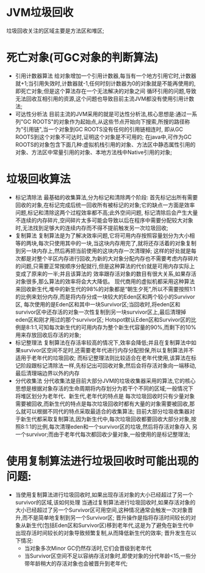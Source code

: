 # JVM垃圾回收
  垃圾回收关注的区域主要是方法区和堆区;
  
# 死亡对象(可GC对象的判断算法)
  - 引用计数器算法
    给对象增加一个引用计数器,每当有一个地方引用它时,计数器就+1;当引用失效时,计数器就-1,任何时刻计数器为0的对象就是不能再使用的,即死亡对象;但是这个算法存在一个无法解决的对象之间
  循环引用的问题,导致无法回收互相引用的资源,这个问题也导致目前主流JVM都没有使用引用计数法;
  - 可达性分析法
    目前主流的JVM采用的就是可达性分析法,核心思想是:通过一系列"GC ROOTS"的对象作为起始点,从这些节点开始向下搜索,所搜的路径称为"引用链",当一个对象到GC ROOTS没有任何的引用链相连时,
  即从GC ROOTS到这个对象不可达时,证明这个对象是不可用的;
    在java中,可作为GC ROOTS的对象包含下面几种:虚拟机栈引用的对象、方法区中静态属性引用的对象、方法区中常量引用的对象、本地方法栈中Native引用的对象;

# 垃圾回收算法
  - 标记清除法
    最基础的收集算法,分为标记和清除两个阶段: 首先标记出所有需要回收的对象,在标记完成后统一回收所有被标记的对象;它的缺点一方面是效率问题,标记和清除这两个过程效率都不高;此外空间问题,
  标记清除后会产生大量不连续的内存碎片,空间碎片太多可能会导致以后在程序中需要分配较大对象时,无法找到足够大的连续内存而不得不提前触发另一次垃圾回收;
  - 复制算法
    复制算法是为了解决效率问题,它将可用内存按照容量划分为大小相等的两块,每次只使用其中的一块,当这块内存用完了,就将还存活着的对象复制到另一块内存上,然后再把当前使用的这块内存一次清理掉;
  这样的好处就是每次都是对整个半区内存进行回收,为新的大对象分配内存也不需要考虑内存碎片的问题,只需要正常按顺序分配就行,但是这种算法的代价就是可用内存实际上变成了原来的一半;并且该算法的
  效率跟存活对象的数目有很大关系,如果存活对象很多,那么算法的效率将会大大降低。
    现代商用的虚拟机都采用这种算法来回收新生代,堆中的新生代的98%的对象都是“朝生夕死”,所以不需要按照1:1的比例来划分内存,而是将内存分成一块较大的Eden区和两个较小的Survivor区,
  每次使用的是Eden区和其中一块Survivor区;当回收时,将eden区和survivor区中还存活的对象一次性复制到另一块survivor区上,最后清理掉eden区和刚才用过的那个survivor区;
  Hotspot默认Eden区和Survivor区的比例是8:1:1,可知每次新生代的可用内存为整个新生代容量的90%,而剩下的10%用来存放回收后存活的对象;
  - 标记整理法
    复制算法在存活率较高的情况下,效率会降低;并且在复制算法中如果survivor区空间不足时,还需要老年代进行内存分配担保,所以复制算法并不适用于老年代的垃圾回收;
    而标记整理法则比较适合在老年代使用,该算法在标记阶段跟标记清除法一样,先标记出可回收对象,然后会将存活对象向一端移动,最后清理端边界以外的内存
  - 分代收集法
    分代收集法是目前大部分JVM的垃圾收集器采用的算法,它的核心思想是根据对象存活的生命周期将内存划分为若干个不同的区域;一般情况下将堆区划分为老年代、新生代,老年代的特点是
  每次垃圾回收时只有少量对象需要被回收,而新生代的特点是每次垃圾回收时都有大量的对象需要被回收,那么就可以根据不同代的特点采取最适合的收集算法;
    目前大部分垃圾收集器对于新生代都采取复制算法,因为新生代中,每次垃圾回收都要回收大部分对象,按照8:1:1的比例,每次清理eden和一个survivor区的垃圾,然后将存活对象存入
  另一个survivor;而由于老年代每次都回收少量对象,一般使用的是标记整理法;

# 使用复制算法进行垃圾回收时可能出现的问题:
  - 当使用复制算法进行垃圾回收时,如果出现存活对象的大小已经超过了另一个survivor的区域,该如何处理
    当通过复制算法进行垃圾回收时,如果存活对象的大小已经超过了另一个Survivor区可用空间,这种情况通常会触发一次对象晋升,而不是简单地复制到另一个Survivor区;
    晋升操作是指将存活时间较长的对象从新生代(包括Eden区和Survivor区)移到老年代,这是为了避免在新生代中出现存活时间较长的对象导致频繁复制,从而降低新生代的效率;
    晋升发生在以下情况: 
    - 当对象多次Minor GC仍然存活时,它们会晋级到老年代 
    - 当Survivor区空间不足以容纳存活对象时,即使对象的分代年龄<15,一些分带年龄稍大的存活对象也会被晋升到老年代;
  